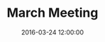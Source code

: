 ---
layout: post
title:  "March Meeting"
date:   2016-03-24 12:00:00
category: human-services-community-building
background: During this meeting of the Human Services &amp; Community Building subcommittee we will discuss the group's goals and objectives
agenda: human-services-and-community-building-agenda-2016-03-24.pdf
documents:
  - title: Meeting Packet
    doc-url: human-services-and-community-building-packet-2016-03-24.pdf
    doc-type: PDF
  - title: Meeting Slides
    doc-url: human-services-and-community-building-slides-2016-03-24.pdf
    doc-type: PDF
  - title: Proposed Goals by Category&#58; Housing Issues &amp; Education - <i>First Draft</i>
    doc-url: human-services-and-community-building-proposed-goals-pt1-2016-03-24.pdf
    doc-type: PDF
---